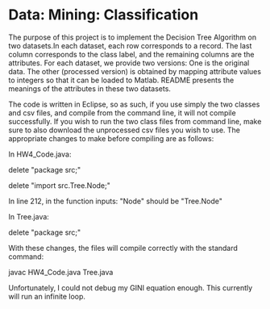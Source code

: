 # Data: Mining: Classification

The purpose of this project is to implement the Decision Tree Algorithm on two datasets.In each dataset, each row corresponds to a record. The last column corresponds to the class label, and the remaining columns are the attributes. For each dataset, we provide two versions: One is the original data. The other (processed version) is obtained by mapping attribute values to integers so that it can be loaded to Matlab. README presents the meanings of the attributes in these two datasets. 

The code is written in Eclipse, so as such, if you use simply the two classes and csv files, and compile from the command line, it will not compile successfully. If you wish to run the two class files from command line, make sure to also download the unprocessed csv files you wish to use. The appropriate changes to make before compiling are as follows:

In HW4_Code.java:

  delete "package src;"
  
  delete "import src.Tree.Node;"
  
  In line 212, in the function inputs: "Node" should be "Tree.Node"

In Tree.java:

  delete "package src;"

With these changes, the files will compile correctly with the standard command:

  javac HW4_Code.java Tree.java

Unfortunately, I could not debug my GINI equation enough. This currently will run an infinite loop.
